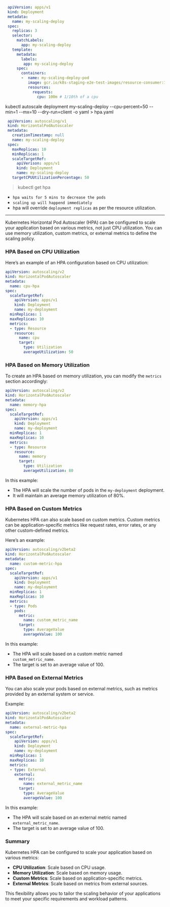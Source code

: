 
```yaml
 apiVersion: apps/v1
 kind: Deployment
 metadata:
   name: my-scaling-deploy
 spec:
   replicas: 3
   selector:
     matchLabels:
       app: my-scaling-deploy
   template:
     metadata:
       labels:
        app: my-scaling-deploy
     spec:
       containers:
       -  name: my-scaling-deploy-pod
          image: gcr.io/k8s-staging-e2e-test-images/resource-consumer:1.9
          resources:
            requests:
              cpu: 100m # 1/10th of a cpu

```

kubectl autoscale deployment my-scaling-deploy --cpu-percent=50 --min=1 --mx=10 --dry-run=client -o yaml > hpa.yaml

```yaml
 apiVersion: autoscaling/v1
 kind: HorizontalPodAutoscaler
 metadata:
   creationTimestamp: null
   name: my-scaling-deploy
 spec:
   maxReplicas: 10
   minReplicas: 1
   scaleTargetRef:
     apiVerison: apps/v1
     kind: Deployment
     name: my-scaling-deploy
   targetCPUUtilizationPercentage: 50
```

> kubectl get hpa

* `hpa waits for 5 mins to decrease the pods`
* `scaling up will happend immediately`
* hpa will override `deployment replicas` as per the resource utilization.
---
Kubernetes Horizontal Pod Autoscaler (HPA) can be configured to scale your application based on various metrics, not just CPU utilization. You can use memory utilization, custom metrics, or external metrics to define the scaling policy.

### HPA Based on CPU Utilization

Here’s an example of an HPA configuration based on CPU utilization:

```yaml
apiVersion: autoscaling/v2
kind: HorizontalPodAutoscaler
metadata:
  name: cpu-hpa
spec:
  scaleTargetRef:
    apiVersion: apps/v1
    kind: Deployment
    name: my-deployment
  minReplicas: 1
  maxReplicas: 10
  metrics:
  - type: Resource
    resource:
      name: cpu
      target:
        type: Utilization
        averageUtilization: 50
```

### HPA Based on Memory Utilization

To create an HPA based on memory utilization, you can modify the `metrics` section accordingly:

```yaml
apiVersion: autoscaling/v2
kind: HorizontalPodAutoscaler
metadata:
  name: memory-hpa
spec:
  scaleTargetRef:
    apiVersion: apps/v1
    kind: Deployment
    name: my-deployment
  minReplicas: 1
  maxReplicas: 10
  metrics:
  - type: Resource
    resource:
      name: memory
      target:
        type: Utilization
        averageUtilization: 80
```

In this example:
- The HPA will scale the number of pods in the `my-deployment` deployment.
- It will maintain an average memory utilization of 80%.

### HPA Based on Custom Metrics

Kubernetes HPA can also scale based on custom metrics. Custom metrics can be application-specific metrics like request rates, error rates, or any other custom-defined metrics.

Here’s an example:

```yaml
apiVersion: autoscaling/v2beta2
kind: HorizontalPodAutoscaler
metadata:
  name: custom-metric-hpa
spec:
  scaleTargetRef:
    apiVersion: apps/v1
    kind: Deployment
    name: my-deployment
  minReplicas: 1
  maxReplicas: 10
  metrics:
  - type: Pods
    pods:
      metric:
        name: custom_metric_name
      target:
        type: AverageValue
        averageValue: 100
```

In this example:
- The HPA will scale based on a custom metric named `custom_metric_name`.
- The target is set to an average value of 100.

### HPA Based on External Metrics

You can also scale your pods based on external metrics, such as metrics provided by an external system or service.

Example:

```yaml
apiVersion: autoscaling/v2beta2
kind: HorizontalPodAutoscaler
metadata:
  name: external-metric-hpa
spec:
  scaleTargetRef:
    apiVersion: apps/v1
    kind: Deployment
    name: my-deployment
  minReplicas: 1
  maxReplicas: 10
  metrics:
  - type: External
    external:
      metric:
        name: external_metric_name
      target:
        type: AverageValue
        averageValue: 100
```

In this example:
- The HPA will scale based on an external metric named `external_metric_name`.
- The target is set to an average value of 100.

### Summary

Kubernetes HPA can be configured to scale your application based on various metrics:
- **CPU Utilization**: Scale based on CPU usage.
- **Memory Utilization**: Scale based on memory usage.
- **Custom Metrics**: Scale based on application-specific metrics.
- **External Metrics**: Scale based on metrics from external sources.

This flexibility allows you to tailor the scaling behavior of your applications to meet your specific requirements and workload patterns.